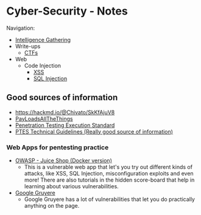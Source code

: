 # Cyber-Security - Notes

Navigation:
- [Intelligence Gathering]()
- Write-ups
    - [CTFs](https://github.com/Artideusz/My-cyber-security-notes/tree/master/My%20write-ups/CTFs)
- Web
    - Code Injection
        - [XSS](https://github.com/Artideusz/My-cyber-security-notes/tree/master/Web/Code%20Injection/Cross-site%20Scripting)
        - [SQL Injection](https://github.com/Artideusz/My-cyber-security-notes/tree/master/Web/Code%20Injection/SQL%20Injection)
 
## Good sources of information

- https://hackmd.io/@Chivato/SkKfAjuV8
- [PayLoadsAllTheThings](https://github.com/swisskyrepo/PayloadsAllTheThings)
- [Penetration Testing Execution Standard](http://www.pentest-standard.org/index.php/Main_Page)
- [PTES Technical Guidelines (Really good source of information)](http://www.pentest-standard.org/index.php/PTES_Technical_Guidelines)

### Web Apps for pentesting practice

- [OWASP - Juice Shop (Docker version)](https://hub.docker.com/r/bkimminich/juice-shop)
    - This is a vulnerable web app that let's you try out different kinds of attacks, like XSS, SQL Injection, misconfiguration exploits and even more! There are also tutorials in the hidden score-board that help in learning about various vulnerabilities.
- [Google Gruyere](https://google-gruyere.appspot.com/)
    - Google Gruyere has a lot of vulnerabilities that let you do practically anything on the page.
